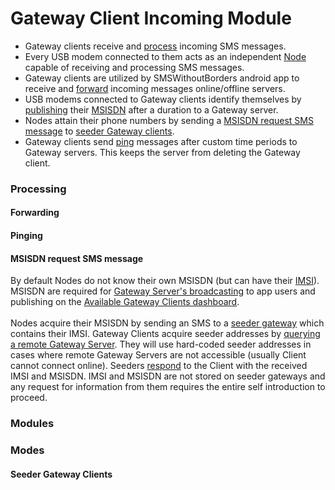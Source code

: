 # Gateway Client Incoming Module
- Gateway clients receive and [process](processing) incoming SMS messages.
- Every USB modem connected to them acts as an independent [Node](nodes) capable of receiving and processing SMS messages.
- Gateway clients are utilized by SMSWithoutBorders android app to receive and [forward](forwarding) incoming messages online/offline servers.
- USB modems connected to Gateway clients identify themselves by [publishing](publishing) their [MSISDN]() after a duration to a Gateway server.
- Nodes attain their phone numbers by sending a [MSISDN request SMS message](MSISDN_request_sms_message) to [seeder Gateway clients](seeder_gateway_clients).
- Gateway clients send [ping]() messages after custom time periods to Gateway servers. This keeps the server from deleting the Gateway client.

<a name="processing" />

### Processing

<a name="forwarding" />

#### Forwarding

<a name="MSISDN_request_sms_message" />

#### Pinging

<a name="pinging" />


#### MSISDN request SMS message
By default Nodes do not know their own MSISDN (but can have their [IMSI]()). MSISDN are required for [Gateway Server's broadcasting](gateway_server_broadcast) to app users and publishing on the [Available Gateway Clients dashboard](). \
\
Nodes acquire their MSISDN by sending an SMS to a [seeder gateway](seeder_gateway_MSISDN) which contains their IMSI. Gateway Clients acquire seeder addresses by [querying a remote Gateway Server](). They will use hard-coded seeder addresses in cases where remote Gateway Servers are not accessible (usually Client cannot connect online). Seeders [respond]() to the Client with the received IMSI and MSISDN. IMSI and MSISDN are not stored on seeder gateways and any request for information from them requires the entire self introduction to proceed.

<a name="modules" />

### Modules

<a name="Modes" />

### Modes

<a name="seeder_gateway_clients" />

#### Seeder Gateway Clients
